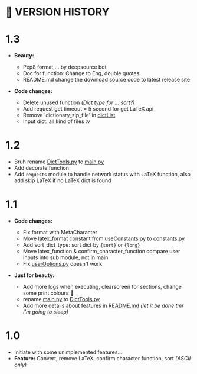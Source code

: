 # 🧓 VERSION HISTORY

# 1.3

-   **Beauty:**

    -   Pep8 format,... by deepsource bot
    -   Doc for function: Change to Eng, double quotes
    -   README.md change the download source code to latest release site

-   **Code changes:**
    -   Delete unused function _(Dict type for ... sort?)_
    -   Add request get timeout = 5 second for get LaTeX api
    -   Remove 'dictionary_zip_file' in [dictList](../dictionaryList.py)
    -   Input dict: all kind of files :v

# 1.2

-   Bruh rename [DictTools.py](../DictTool.py) to [main.py](../main.py)
-   Add decorate function
-   Add `requests` module to handle network status with LaTeX function, also add skip LaTeX if no LaTeX dict is found

# 1.1

-   **Code changes:**

    -   Fix format with MetaCharacter
    -   Move latex_format constant from [useConstants.py](../userConstants.py) to [constants.py](../src/constants.py)
    -   Add sort_dict_type: sort dict by `{sort}` or `{long}`
    -   Move latex_function & confirm_character_function compare user inputs into sub module, not in main
    -   Fix [userOptions.py](../userOptions.py) doesn't work

-   **Just for beauty:**

    -   Add more logs when executing, clearscreen for sections, change some print colours 🙂
    -   rename [main.py](../main.py) to [DictTools.py](../DictTool.py)
    -   Add more details about features in [README.md](README.md) _(let it be done tmr I'm going to sleep)_

# 1.0

-   Initiate with some unimplemented features...
-   **Feature:** Convert, remove LaTeX, confirm character function, sort _(ASCII only)_
